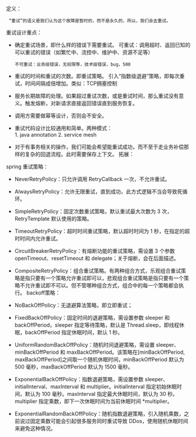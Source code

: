 定义：

     “重试”的语义是我们认为这个故障是暂时的，而不是永久的，所以，我们会去重试。

重试设计重点：

*  确定重试场景，即什么样的错误下需要重试。
       可重试：调用超时、返回已知的可以重试的错误（如繁忙中、流控中、维护中、资源不足等）

       不可重试：业务级错误，无权限等，技术级错误，bug，500

*  重试的时间和重试的次数。即重试策略。
       引入“指数级退避”策略，即每次重试，时间间隔成倍增加。类似：TCP拥塞控制

*  服务长期故障的处理。如果超过重试次数，或是重试时间，那么重试没有意义。触发熔断，对新请求直接返回错误直到服务恢复。
* 调用方需要做幂等设计，否则会不安全。
* 重试代码设计比较通用和简单。两种模式：  
          1. java annotation 2. service mesh

* 对于有事务相关的操作，我们可能会希望能重试成功，而不至于走业务补偿那样的复杂的回退流程。此时需要保存上下文。
拓展：

spring 重试策略：

* NeverRetryPolicy：只允许调用 RetryCallback 一次，不允许重试。
* AlwaysRetryPolicy：允许无限重试，直到成功，此方式逻辑不当会导致死循环。
* SimpleRetryPolicy：固定次数重试策略，默认重试最大次数为 3 次，RetryTemplate 默认使用的策略。
* TimeoutRetryPolicy：超时时间重试策略，默认超时时间为 1 秒，在指定的超时时间内允许重试。
* CircuitBreakerRetryPolicy：有熔断功能的重试策略，需设置 3 个参数 openTimeout、resetTimeout 和 delegate；关于熔断，会在后面描述。
* CompositeRetryPolicy：组合重试策略。有两种组合方式，乐观组合重试策略是指只要有一个策略允许重试即可以，悲观组合重试策略是指只要有一个策略不允许重试即不可以。但不管哪种组合方式，组合中的每一个策略都会执行。
backoff策略：

* NoBackOffPolicy：无退避算法策略，即立即重试；
* FixedBackOffPolicy：固定时间的退避策略，需设置参数 sleeper 和 backOffPeriod，sleeper 指定等待策略，默认是 Thread.sleep，即线程休眠，backOffPeriod 指定休眠时间，默认 1 秒。
* UniformRandomBackOffPolicy：随机时间退避策略，需设置 sleeper、minBackOffPeriod 和 maxBackOffPeriod。该策略在[minBackOffPeriod, maxBackOffPeriod]之间取一个随机休眠时间，minBackOffPeriod 默认为 500 毫秒，maxBackOffPeriod 默认为 1500 毫秒。
* ExponentialBackOffPolicy：指数退避策略，需设置参数 sleeper、initialInterval、maxInterval 和 multiplier。initialInterval 指定初始休眠时间，默认为 100 毫秒。maxInterval 指定最大休眠时间，默认为 30 秒。multiplier 指定乘数，即下一次休眠时间为当前休眠时间 *multiplier。
* ExponentialRandomBackOffPolicy：随机指数退避策略，引入随机乘数，之前说过固定乘数可能会引起很多服务同时重试导致 DDos，使用随机休眠时间来避免这种情况。
